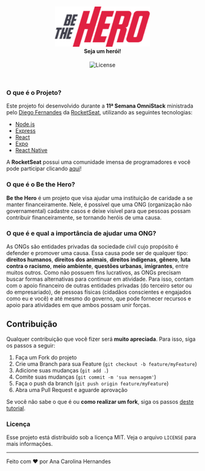 <!--
*** Obrigada por estar vendo este README. Se você tiver alguma sugestão
*** que possa melhorá-lo ainda mais, dê um fork no repositório e crie uma Pull
*** Request ou abra uma Issue com a tag "sugestão".
*** Obrigada novamente!
-->

<!-- PROJECT LOGO -->

<h4 align="center">
<img src="./mobile/src/assets/logo@2x.png" width="250px" /><br>
 <b>Seja um herói!</b>
</h4>
<p align="center">
  <img alt="License" src="https://img.shields.io/badge/license-MIT-red">
</p>

<br>

<!-- ABOUT THE PROJECT -->

### O que é o Projeto?
Este projeto foi desenvolvido durante a **11ª Semana OmniStack** ministrada pelo [Diego Fernandes](https://github.com/diego3g) da [RocketSeat](https://github.com/Rocketseat), utilizando as seguintes tecnologias:

- [Node.js](https://nodejs.org/en/)
- [Express](https://expressjs.com/pt-br/)
- [React](https://pt-br.reactjs.org/)
- [Expo](https://expo.io/)
- [React Native](https://reactnative.dev/)

A **RocketSeat** possui uma comunidade imensa de programadores e você pode participar clicando [aqui](https://discordapp.com/invite/gCRAFhc)!

### O que é o Be the Hero?

**Be the Hero** é um projeto que visa ajudar uma instituição de caridade a se manter financeiramente. Nele, é possível que uma ONG (organização não governamental) cadastre casos e deixe visível para que pessoas possam contribuir financeiramente, se tornando heróis de uma causa.

### O que é e qual a importância de ajudar uma ONG? 
As ONGs são entidades privadas da sociedade civil cujo propósito é defender e promover uma causa. Essa causa pode ser de qualquer tipo: **direitos humanos**, **direitos dos animais**, **direitos indígenas**, **gênero**, **luta contra o racismo**, **meio ambiente**, **questões urbanas**, **imigrantes**, entre muitos outros. Como não possuem fins lucrativos, as ONGs precisam buscar formas alternativas para continuar em atividade. Para isso, contam com o apoio financeiro de outras entidades privadas (do terceiro setor ou do empresariado), de pessoas físicas (cidadãos conscientes e engajados como eu e você) e até mesmo do governo, que pode fornecer recursos e apoio para atividades em que ambos possam unir forças. 

<!-- CONTRIBUTING -->

## Contribuição

Qualquer contribuição que você fizer será **muito apreciada**. Para isso, siga os passos a seguir:

1. Faça um Fork do projeto
2. Crie uma Branch para sua Feature (`git checkout -b feature/myFeature`)
3. Adicione suas mudanças (`git add .`)
4. Comite suas mudanças (`git commit -m 'sua mensagem'`)
5. Faça o push da branch (`git push origin feature/myFeature`)
6. Abra uma Pull Request e aguarde aprovação

Se você não sabe o que é ou **como realizar um fork**, siga os passos [deste tutorial](http://gabsferreira.com/forkando-e-clonando-um-repositorio-no-github/).

<!-- LICENSE -->

### Licença

Esse projeto está distribuído sob a licença MIT. Veja o arquivo `LICENSE` para mais informações.

---

Feito com ❤️ por Ana Carolina Hernandes